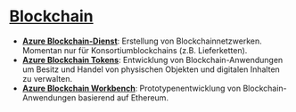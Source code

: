 # [Blockchain]

* **[Azure Blockchain-Dienst]**: Erstellung von Blockchainnetzwerken. Momentan nur für Konsortiumblockchains (z.B. Lieferketten).
* **[Azure Blockchain Tokens]**: Entwicklung von Blockchain-Anwendungen um Besitz und Handel von physischen Objekten und digitalen Inhalten zu verwalten.
* **[Azure Blockchain Workbench]**: Prototypenentwicklung von Blockchain-Anwendungen basierend auf Ethereum.

[Blockchain]: https://azure.microsoft.com/de-de/services/#blockchain
[Azure Blockchain-Dienst]: https://azure.microsoft.com/de-de/services/blockchain-service/
[Azure Blockchain Tokens]: https://azure.microsoft.com/en-us/services/blockchain-tokens/
[Azure Blockchain Workbench]: https://azure.microsoft.com/features/blockchain-workbench/